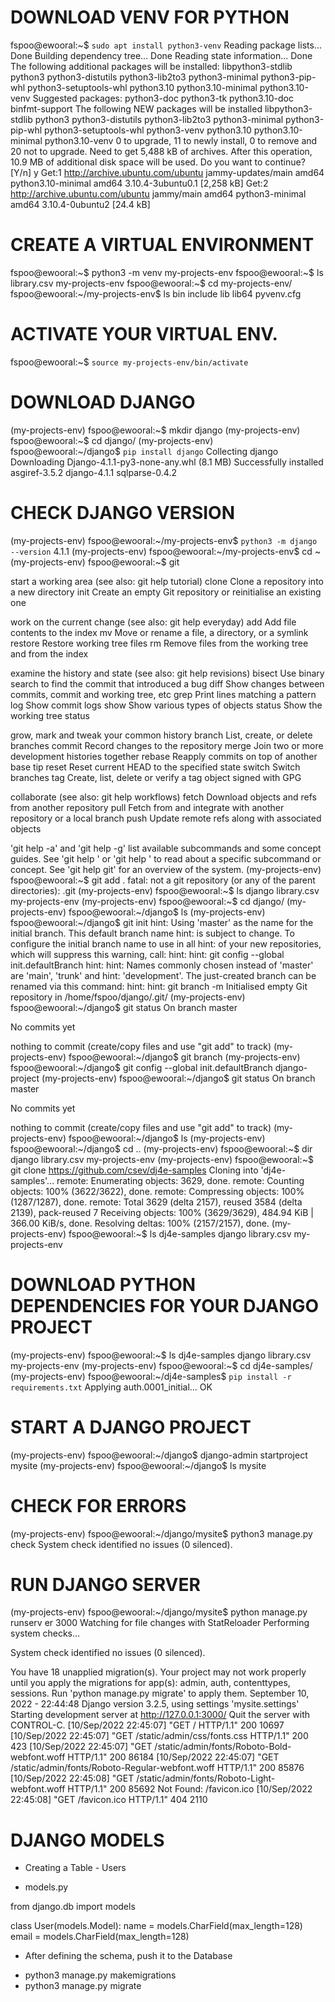# DOWNLOAD VENV FOR PYTHON 

fspoo@ewooral:~$ `sudo apt install python3-venv`
Reading package lists... Done
Building dependency tree... Done
Reading state information... Done
The following additional packages will be installed:  libpython3-stdlib python3 python3-distutils
  python3-lib2to3 python3-minimal python3-pip-whl
  python3-setuptools-whl python3.10
  python3.10-minimal python3.10-venv
Suggested packages:
  python3-doc python3-tk python3.10-doc
  binfmt-support
The following NEW packages will be installed
  libpython3-stdlib python3 python3-distutils
  python3-lib2to3 python3-minimal python3-pip-whl
  python3-setuptools-whl python3-venv python3.10
  python3.10-minimal python3.10-venv
0 to upgrade, 11 to newly install, 0 to remove and 20 not to upgrade.
Need to get 5,488 kB of archives.
After this operation, 10.9 MB of additional disk space will be used.
Do you want to continue? [Y/n] y
Get:1 http://archive.ubuntu.com/ubuntu jammy-updates/main amd64 python3.10-minimal amd64 3.10.4-3ubuntu0.1 [2,258 kB]
Get:2 http://archive.ubuntu.com/ubuntu jammy/main amd64 python3-minimal amd64 3.10.4-0ubuntu2 [24.4 kB]

 
# CREATE A VIRTUAL ENVIRONMENT

fspoo@ewooral:~$ python3 -m venv my-projects-env
fspoo@ewooral:~$ ls
library.csv  my-projects-env
fspoo@ewooral:~$ cd my-projects-env/
fspoo@ewooral:~/my-projects-env$ ls
bin  include  lib  lib64  pyvenv.cfg

# ACTIVATE YOUR VIRTUAL ENV.
fspoo@ewooral:~$ `source my-projects-env/bin/activate`

# DOWNLOAD DJANGO
(my-projects-env) fspoo@ewooral:~$ mkdir django
(my-projects-env) fspoo@ewooral:~$ cd django/
(my-projects-env) fspoo@ewooral:~/django$ `pip install django`
Collecting django
  Downloading Django-4.1.1-py3-none-any.whl (8.1 MB)
Successfully installed asgiref-3.5.2 django-4.1.1 sqlparse-0.4.2

# CHECK DJANGO VERSION
(my-projects-env) fspoo@ewooral:~/my-projects-env$ `python3 -m django --version`
4.1.1
(my-projects-env) fspoo@ewooral:~/my-projects-env$ cd ~
(my-projects-env) fspoo@ewooral:~$ git

start a working area (see also: git help tutorial)
   clone     Clone a repository into a new directory
   init      Create an empty Git repository or reinitialise an existing one

work on the current change (see also: git help everyday)
   add       Add file contents to the index
   mv        Move or rename a file, a directory, or a symlink
   restore   Restore working tree files
   rm        Remove files from the working tree and from the index

examine the history and state (see also: git help revisions)
   bisect    Use binary search to find the commit that introduced a bug
   diff      Show changes between commits, commit and working tree, etc
   grep      Print lines matching a pattern
   log       Show commit logs
   show      Show various types of objects
   status    Show the working tree status

grow, mark and tweak your common history
   branch    List, create, or delete branches
   commit    Record changes to the repository
   merge     Join two or more development histories together
   rebase    Reapply commits on top of another base tip
   reset     Reset current HEAD to the specified state
   switch    Switch branches
   tag       Create, list, delete or verify a tag object signed with GPG

collaborate (see also: git help workflows)
   fetch     Download objects and refs from another repository
   pull      Fetch from and integrate with another repository or a local branch
   push      Update remote refs along with associated objects

'git help -a' and 'git help -g' list available subcommands and some
concept guides. See 'git help <command>' or 'git help <concept>'
to read about a specific subcommand or concept.
See 'git help git' for an overview of the system.
(my-projects-env) fspoo@ewooral:~$ git add .
fatal: not a git repository (or any of the parent directories): .git
(my-projects-env) fspoo@ewooral:~$ ls
django  library.csv  my-projects-env
(my-projects-env) fspoo@ewooral:~$ cd django/
(my-projects-env) fspoo@ewooral:~/django$ ls
(my-projects-env) fspoo@ewooral:~/django$ git init
hint: Using 'master' as the name for the initial branch. This default branch name
hint: is subject to change. To configure the initial branch name to use in all
hint: of your new repositories, which will suppress this warning, call:
hint:
hint:   git config --global init.defaultBranch <name>
hint:
hint: Names commonly chosen instead of 'master' are 'main', 'trunk' and
hint: 'development'. The just-created branch can be renamed via this command:
hint:
hint:   git branch -m <name>
Initialised empty Git repository in /home/fspoo/django/.git/
(my-projects-env) fspoo@ewooral:~/django$ git status
On branch master

No commits yet

nothing to commit (create/copy files and use "git add" to track)
(my-projects-env) fspoo@ewooral:~/django$ git branch
(my-projects-env) fspoo@ewooral:~/django$  git config --global init.defaultBranch django-project
(my-projects-env) fspoo@ewooral:~/django$ git status
On branch master

No commits yet

nothing to commit (create/copy files and use "git add" to track)
(my-projects-env) fspoo@ewooral:~/django$ ls
(my-projects-env) fspoo@ewooral:~/django$ cd ..
(my-projects-env) fspoo@ewooral:~$ dir
django  library.csv  my-projects-env
(my-projects-env) fspoo@ewooral:~$ git clone https://github.com/csev/dj4e-samples
Cloning into 'dj4e-samples'...
remote: Enumerating objects: 3629, done.
remote: Counting objects: 100% (3622/3622), done.
remote: Compressing objects: 100% (1287/1287), done.
remote: Total 3629 (delta 2157), reused 3584 (delta 2139), pack-reused 7
Receiving objects: 100% (3629/3629), 484.94 KiB | 366.00 KiB/s, done.
Resolving deltas: 100% (2157/2157), done.
(my-projects-env) fspoo@ewooral:~$ ls
dj4e-samples  django  library.csv  my-projects-env



# DOWNLOAD PYTHON DEPENDENCIES FOR YOUR DJANGO PROJECT
(my-projects-env) fspoo@ewooral:~$ ls
dj4e-samples  django  library.csv  my-projects-env
(my-projects-env) fspoo@ewooral:~$ cd dj4e-samples/
(my-projects-env) fspoo@ewooral:~/dj4e-samples$ `pip install -r requirements.txt`
  Applying auth.0001_initial... OK



# START A DJANGO PROJECT
(my-projects-env) fspoo@ewooral:~/django$ django-admin startproject mysite
(my-projects-env) fspoo@ewooral:~/django$ ls
mysite


# CHECK FOR ERRORS
(my-projects-env) fspoo@ewooral:~/django/mysite$ python3 manage.py check
System check identified no issues (0 silenced).


# RUN DJANGO SERVER
(my-projects-env) fspoo@ewooral:~/django/mysite$ python manage.py runserv
er 3000
Watching for file changes with StatReloader
Performing system checks...

System check identified no issues (0 silenced).

You have 18 unapplied migration(s). Your project may not work properly until you apply the migrations for app(s): admin, auth, contenttypes, sessions.
Run 'python manage.py migrate' to apply them.
September 10, 2022 - 22:44:48
Django version 3.2.5, using settings 'mysite.settings'
Starting development server at http://127.0.0.1:3000/
Quit the server with CONTROL-C.
[10/Sep/2022 22:45:07] "GET / HTTP/1.1" 200 10697
[10/Sep/2022 22:45:07] "GET /static/admin/css/fonts.css HTTP/1.1" 200 423
[10/Sep/2022 22:45:07] "GET /static/admin/fonts/Roboto-Bold-webfont.woff HTTP/1.1" 200 86184
[10/Sep/2022 22:45:07] "GET /static/admin/fonts/Roboto-Regular-webfont.woff HTTP/1.1" 200 85876
[10/Sep/2022 22:45:08] "GET /static/admin/fonts/Roboto-Light-webfont.woff HTTP/1.1" 200 85692
Not Found: /favicon.ico
[10/Sep/2022 22:45:08] "GET /favicon.ico HTTP/1.1" 404 2110




# DJANGO MODELS
* Creating a Table - Users

* models.py

from django.db import models 

class User(models.Model):
      name = models.CharField(max_length=128)
      email = models.CharField(max_length=128)

* After defining the schema, push it to the Database
- python3 manage.py makemigrations
- python3 manage.py migrate


		
